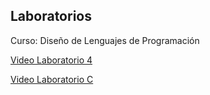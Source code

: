 ## Laboratorios
Curso: Diseño de Lenguajes de Programación

[Video Laboratorio 4](https://drive.google.com/file/d/19a3JKlLfEDZap9EKnkWda7zimAqRegPQ/view?usp=sharing)

[Video Laboratorio C](https://drive.google.com/file/d/1gBuBExLKQ9BxSxqXmFMLHpBubpGcB0gS/view?usp=sharing)